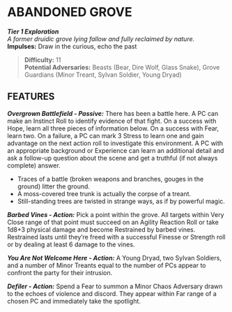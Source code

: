 ﻿---
tags:
  - Environment
  - Statblock

name: 'ABANDONED GROVE'
tier: 1
type: Exploration
description: 'A former druidic grove lying fallow and fully reclaimed by nature.'
difficulty: '11'
impulses: 'Draw in the curious, echo the past'
potential_adversaries: 'Beasts (Bear, Dire Wolf, Glass Snake), Grove Guardians (Minor Treant, Sylvan Soldier, Young Dryad)'
feats:
- name: 'Overgrown Battlefield'
  type: 'Passive'
  text: 'There has been a battle here. A PC can make an Instinct Roll to identify evidence of that fight. On a success with Hope, learn all three pieces of information below. On a success with Fear, learn two. On a failure, a PC can mark 3 Stress to learn one and gain advantage on the next action roll to investigate this environment. A PC with an appropriate background or Experience can learn an additional detail and ask a follow-up question about the scene and get a truthful (if not always complete) answer.

  - Traces of a battle (broken weapons and branches, gouges in the ground) litter the ground.
  - A moss-covered tree trunk is actually the corpse of a treant.
  - Still-standing trees are twisted in strange ways, as if by powerful magic.'
- name: 'Barbed Vines'
  type: 'Action'
  text: 'Pick a point within the grove. All targets within Very Close range of that point must succeed on an Agility Reaction Roll or take 1d8+3 physical damage and become Restrained by barbed vines. Restrained lasts until they’re freed with a successful Finesse or Strength roll or by dealing at least 6 damage to the vines.'
- name: 'You Are Not Welcome Here'
  type: 'Action'
  text: 'A Young Dryad, two Sylvan Soldiers, and a number of Minor Treants equal to the number of PCs appear to confront the party for their intrusion.'
- name: 'Defiler'
  type: 'Action'
  text: 'Spend a Fear to summon a Minor Chaos Adversary drawn to the echoes of violence and discord. They appear within Far range of a chosen PC and immediately take the spotlight.'
layout: Daggerheart Environment
source: srd-adversary
statblock: true
---

# ABANDONED GROVE

***Tier 1 Exploration***  
*A former druidic grove lying fallow and fully reclaimed by nature.*  
**Impulses:** Draw in the curious, echo the past

> **Difficulty:** 11  
> **Potential Adversaries:** Beasts (Bear, Dire Wolf, Glass Snake), Grove Guardians (Minor Treant, Sylvan Soldier, Young Dryad)

## FEATURES

***Overgrown Battlefield - Passive:*** There has been a battle here. A PC can make an Instinct Roll to identify evidence of that fight. On a success with Hope, learn all three pieces of information below. On a success with Fear, learn two. On a failure, a PC can mark 3 Stress to learn one and gain advantage on the next action roll to investigate this environment. A PC with an appropriate background or Experience can learn an additional detail and ask a follow-up question about the scene and get a truthful (if not always complete) answer.

  - Traces of a battle (broken weapons and branches, gouges in the ground) litter the ground.
  - A moss-covered tree trunk is actually the corpse of a treant.
  - Still-standing trees are twisted in strange ways, as if by powerful magic.

***Barbed Vines - Action:*** Pick a point within the grove. All targets within Very Close range of that point must succeed on an Agility Reaction Roll or take 1d8+3 physical damage and become Restrained by barbed vines. Restrained lasts until they’re freed with a successful Finesse or Strength roll or by dealing at least 6 damage to the vines.

***You Are Not Welcome Here - Action:*** A Young Dryad, two Sylvan Soldiers, and a number of Minor Treants equal to the number of PCs appear to confront the party for their intrusion.

***Defiler - Action:*** Spend a Fear to summon a Minor Chaos Adversary drawn to the echoes of violence and discord. They appear within Far range of a chosen PC and immediately take the spotlight.
